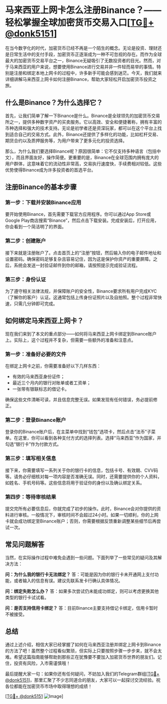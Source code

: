 # 马来西亚上网卡怎么注册Binance？——轻松掌握全球加密货币交易入口[[TG💪+ @donk5151](https://t.me/s/donk5151)]

在当今数字化的时代，加密货币已经不再是一个陌生的概念。无论是投资、理财还是日常生活中的支付手段，加密货币正逐渐成为一种不可忽视的存在。而作为全球最大的加密货币交易平台之一，Binance无疑吸引了无数投资者的目光。然而，对于马来西亚的用户来说，想要使用Binance进行交易并非一件轻而易举的事情。特别是注册和绑定本地上网卡的过程中，许多新手可能会感到迷茫。今天，我们就来详细讲解马来西亚上网卡如何注册Binance，帮助大家轻松开启加密货币投资之旅。

## 什么是Binance？为什么选择它？

首先，让我们简单了解一下Binance是什么。Binance是全球领先的加密货币交易所之一，提供多种数字资产的买卖服务。它以高效、安全和便捷著称，拥有丰富的币种选择和强大的技术支持。无论是初学者还是资深玩家，都可以在这个平台上找到适合自己的交易方式。此外，Binance还提供了多样化的功能，比如杠杆交易、期货合约以及质押服务等，为用户带来了更多元化的投资选择。

那么，为什么我们要选择Binance呢？原因很简单：它不仅支持多种语言（包括中文），而且界面友好，操作简便。更重要的是，Binance在全球范围内拥有庞大的用户群体，这意味着它的流动性非常高，交易执行速度快，手续费相对较低。这些优势使得Binance成为许多投资者的首选平台。

## 注册Binance的基本步骤

### 第一步：下载并安装Binance应用

要开始使用Binance，首先需要下载官方应用程序。你可以通过App Store或Google Play商店搜索“Binance”，然后点击下载安装。完成安装后，打开应用，你会看到一个简洁明了的界面。

### 第二步：创建账户

接下来就是注册账户了。点击首页上的“注册”按钮，然后输入你的电子邮件地址和设置密码。确保密码足够复杂且容易记住，因为这是保护你资产的重要屏障。之后，系统会发送一封验证邮件到你的邮箱，请按照提示完成验证流程。

### 第三步：身份认证

为了遵守相关法律法规，并保障账户的安全性，Binance要求所有用户完成KYC（了解你的客户）认证。这通常包括上传身份证照片以及自拍照。整个过程非常快速，只需几分钟即可完成。

## 如何绑定马来西亚上网卡？

现在我们来到了本文的重点部分——如何将马来西亚上网卡绑定到Binance账户上。实际上，这个过程并不复杂，但需要一些额外的准备和注意点。

### 第一步：准备好必要的文件

在绑定上网卡之前，你需要准备好以下几样东西：
- 有效的马来西亚身份证件；
- 最近三个月内的银行对账单或者工资单；
- 一张带有银联标志的借记卡。

确保这些文件清晰可读，并且信息完整无误。如果发现有任何错误，务必提前修正。

### 第二步：登录Binance账户

登录你的Binance账户后，在主菜单中找到“钱包”选项卡，然后点击“法币”子菜单。在这里，你可以看到各种支付方式的选择列表。选择“马来西亚”作为国家，并勾选“银行卡”作为付款方式。

### 第三步：填写相关信息

接下来，你需要填写一系列关于你的银行卡的信息，包括卡号、有效期、CVV码等。请务必仔细核对每一项内容是否准确无误。同时，还需要提供你的个人资料，如姓名、手机号码等。这些信息将用于验证你的身份以及确认绑定关系。

### 第四步：等待审核结果

提交完所有必要信息后，你就完成了初步的操作。此时，Binance会对你提供的资料进行审核。一般情况下，审核时间不会超过24小时。如果一切顺利，你的上网卡就会成功绑定至Binance账户；否则，你需要根据反馈重新调整某些细节后再尝试一次。

## 常见问题解答

当然，在实际操作过程中难免会遇到一些问题。下面列举了一些常见的疑问及其解决方法：

**问：为什么我的银行卡无法绑定？**
答：可能是因为你的银行卡未开通网上支付功能，或者输入的信息有误。建议先联系发卡行确认具体情况。

**问：绑定失败怎么办？**
答：如果多次尝试仍未能成功绑定，则可以考虑更换其他类型的银行卡试试看。

**问：是否支持信用卡绑定？**
答：目前Binance主要支持借记卡绑定，信用卡暂时不被接受。

## 总结

通过上述介绍，相信大家已经掌握了如何在马来西亚注册并绑定上网卡到Binance的方法了吧！虽然整个过程看似繁琐，但实际上只要按照步骤一步步来，就不会太难。希望这篇指南能够帮助到那些正在犹豫要不要加入加密货币世界的朋友们。记住，投资有风险，入市需谨慎哦！

最后提醒大家一句：如果你还有任何疑问，不妨加入我们的Telegram群组[[TG💪+ @donk5151](https://t.me/s/donk5151)]，那里汇聚了不少志同道合的朋友，大家可以一起探讨交流经验。祝各位都能在加密货币市场中取得理想的成绩！

[[TG💪+ @donk5151](https://t.me/s/donk5151) ![Image](https://i.postimg.cc/rwNCRYN7/Snipaste-2025-04-30-17-27-05.png)]